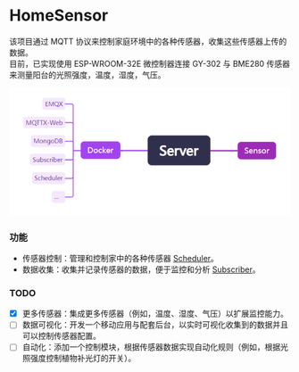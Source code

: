 # HomeSensor

该项目通过 MQTT 协议来控制家庭环境中的各种传感器，收集这些传感器上传的数据。  
目前，已实现使用 ESP-WROOM-32E 微控制器连接 GY-302 与 BME280 传感器来测量阳台的光照强度，温度，湿度，气压。

![structure](structure.png)

### 功能

 - 传感器控制：管理和控制家中的各种传感器 [Scheduler](https://github.com/WangZhiYao/HomeSensor-Scheduler)。
 - 数据收集：收集并记录传感器的数据，便于监控和分析 [Subscriber](https://github.com/WangZhiYao/HomeSensor-Subscriber)。

### TODO
 - [x]  更多传感器：集成更多传感器（例如，温度、湿度、气压）以扩展监控能力。
 - [ ]  数据可视化：开发一个移动应用与配套后台，以实时可视化收集到的数据并且可以控制传感器配置。
 - [ ]  自动化：添加一个控制模块，根据传感器数据实现自动化规则（例如，根据光照强度控制植物补光灯的开关）。
